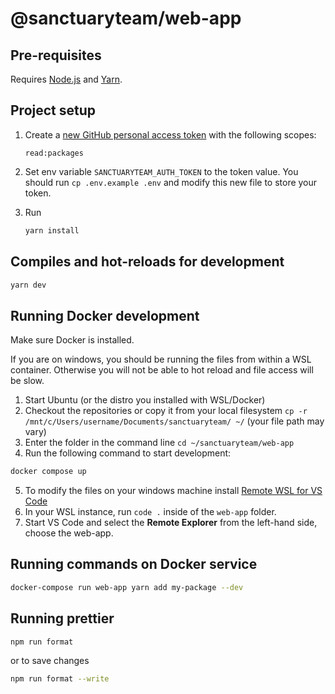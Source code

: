 # @sanctuaryteam/web-app

## Pre-requisites

Requires [Node.js](https://nodejs.org/en/) and [Yarn](https://yarnpkg.com/en/).

## Project setup

1. Create a [new GitHub personal access token](https://github.com/settings/tokens/new) with the following scopes:
   ```
   read:packages
   ```

2. Set env variable `SANCTUARYTEAM_AUTH_TOKEN` to the token value. You should run `cp .env.example .env` and modify this new file to store your token.

3. Run
   ```bash
   yarn install
   ```

## Compiles and hot-reloads for development

```bash
yarn dev
```

## Running Docker development

Make sure Docker is installed.

If you are on windows, you should be running the files from within a WSL container. Otherwise you will not be able to hot reload and file access will be slow.

1. Start Ubuntu (or the distro you installed with WSL/Docker)
2. Checkout the repositories or copy it from your local filesystem `cp -r /mnt/c/Users/username/Documents/sanctuaryteam/ ~/` (your file path may vary)
3. Enter the folder in the command line `cd ~/sanctuaryteam/web-app`
4. Run the following command to start development:
```bash
docker compose up
```
5. To modify the files on your windows machine install [Remote WSL for VS Code](https://marketplace.visualstudio.com/items?itemName=ms-vscode-remote.remote-wsl)
6. In your WSL instance, run `code .` inside of the `web-app` folder.
7. Start VS Code and select the **Remote Explorer** from the left-hand side, choose the web-app.

## Running commands on Docker service

```bash
docker-compose run web-app yarn add my-package --dev
```

## Running prettier

```bash
npm run format
```

or to save changes

```bash
npm run format --write
```
